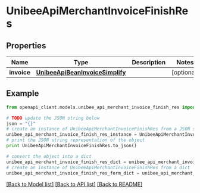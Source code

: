 # UnibeeApiMerchantInvoiceFinishRes


## Properties

Name | Type | Description | Notes
------------ | ------------- | ------------- | -------------
**invoice** | [**UnibeeApiBeanInvoiceSimplify**](UnibeeApiBeanInvoiceSimplify.md) |  | [optional] 

## Example

```python
from openapi_client.models.unibee_api_merchant_invoice_finish_res import UnibeeApiMerchantInvoiceFinishRes

# TODO update the JSON string below
json = "{}"
# create an instance of UnibeeApiMerchantInvoiceFinishRes from a JSON string
unibee_api_merchant_invoice_finish_res_instance = UnibeeApiMerchantInvoiceFinishRes.from_json(json)
# print the JSON string representation of the object
print UnibeeApiMerchantInvoiceFinishRes.to_json()

# convert the object into a dict
unibee_api_merchant_invoice_finish_res_dict = unibee_api_merchant_invoice_finish_res_instance.to_dict()
# create an instance of UnibeeApiMerchantInvoiceFinishRes from a dict
unibee_api_merchant_invoice_finish_res_form_dict = unibee_api_merchant_invoice_finish_res.from_dict(unibee_api_merchant_invoice_finish_res_dict)
```
[[Back to Model list]](../README.md#documentation-for-models) [[Back to API list]](../README.md#documentation-for-api-endpoints) [[Back to README]](../README.md)



